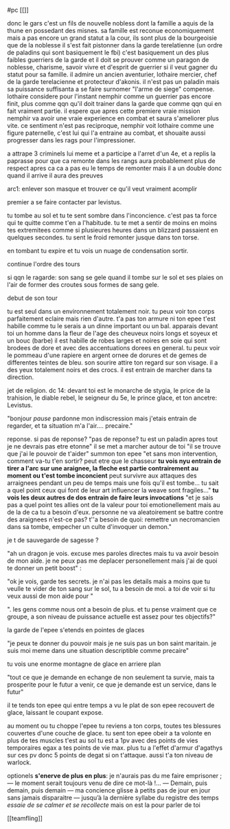 #pc 
[[]]

donc le gars c'est un fils de nouvelle nobless dont la famille a aquis de la thune en possedant des misnes.
sa famille est reconue economiquement mais a pas encore un grand statut a la cour, ils sont plus de la bourgeoisie que de la noblesse
il s'est fait pistonner dans la garde terelatienne (un ordre de paladins qui sont basiquement le fbi)
c'est basiquement un des plus faibles guerriers de la garde et il doit se prouver comme un paragon de noblesse, charisme, savoir vivre et d'esprit de guerrier si il veut gagner du statut pour sa famille.
il admire un ancien aventurier, lothaire mercier, chef de la garde terelacienne et protecteur d'akonis. il n'est pas un paladin mais sa puissance suffisanta a se faire surnomer "l'arme de siege" compense.
lothaire considere pour l'instant nemphir comme un guerrier pas encore finit, plus comme qqn qu'il doit trainer dans la garde que comme qqn qui en fait vraiment partie. il espere que apres cette premiere vraie mission nemphir va avoir une vraie experience en combat et saura s'ameliorer plus vite.
ce sentiment n'est pas reciproque, nemphir voit lothaire comme une figure paternelle, c'est lui qui l'a entraine au combat, et shouaite aussi progresser dans les rags pour l'impressioner.

a attrape 3 criminels lui meme et a participe a l'arret d'un 4e, et a replis la paprasse pour que ca remonte dans les rangs
aura probablement plus de respect apres ca
ca a pas eu le temps de remonter mais il a un double donc quand il arrive il aura des preuves

arc1: enlever son masque et trouver ce qu'il veut vraiment acomplir

premier a se faire contacter par levistus.

tu tombe au sol et tu te sent sombre dans l'inconcience. c'est pas ta force qui te quitte comme t'en a l'habitude. tu te met a sentir de moins en moins tes extremitees comme si plusieures heures dans un blizzard passaient en quelques secondes. tu sent le froid remonter jusque dans ton torse.

en tombant tu expire et tu vois un nuage de condensation sortir.

continue l'ordre des tours

si qqn le ragarde: son sang se gele quand il tombe sur le sol et ses plaies on l'air de former des croutes sous formes de sang gele.

debut de son tour

tu est seul dans un environnement totalement noir.
tu peux voir ton corps parfaitement eclaire mais rien d'autre.
t'a pas ton armure ni ton epee t'est habille comme tu le serais a un dinne important ou un bal.
apparais devant toi un homme dans la fleur de l'age des cheuveux noirs longs et soyeux et un bouc (barbe)
il est habille de robes larges et noires en soie qui sont brodees de dore et avec des accentuations dorees en general.
tu peux voir le pommeau d'une rapiere en argent ornee de dorures et de gemes de differentes teintes de bleu.
son sourire attire ton regard sur son visage. il a des yeux totalement noirs et des crocs.
il est entrain de marcher dans ta direction.

jet de religion.
dc 14: devant toi est le monarche de stygia,  le price de la trahision, le diable rebel, le seigneur du 5e, le prince glace, et ton ancetre: Levistus.

"bonjour *pause* pardonne mon indiscression mais j'etais entrain de regarder, et ta situation m'a l'air.... precaire."

reponse. 
si pas de reponse? "pas de reponse? tu est un paladin apres tout je ne devrais pas etre etonne"
il se met a marcher autour de toi
"il se trouve que j'ai le pouvoir de t'aider"
summon ton epee
"et sans mon intervention, comment va-tu t'en sortir? peut etre que le chasseur **tu vois nyu entrain de tirer a l'arc sur une araignee, la fleche est partie contrairement au moment ou t'est tombe inconcient** peut survivre aux attaques des arraignees pendant un peu de temps mais une fois qu'il est tombe... tu sait a quel point ceux qui font de leur art influencer la weave sont fragiles..." **tu vois les deux autres de dos entrain de faire leurs invocations**
"et je sais pas a quel point tes allies ont de la valeur pour toi emotionellement mais au de la de ca tu a besoin d'eux.
personne ne va aleatoirement se battre contre des araignees n'est-ce pas? t''a besoin de quoi: remettre un necromancien dans sa tombe, empecher un culte d'invoquer un demon."

je t de sauvegarde de sagesse ? 

"ah un dragon je vois. excuse mes paroles directes mais tu va avoir besoin de mon aide. je ne peux pas me deplacer personellement mais j'ai de quoi te donner un petit boost"
:

"ok je vois, garde tes secrets. je n'ai pas les details mais a moins que tu veulle te vider de ton sang sur le sol, tu a besoin de moi. a toi de voir si tu veux aussi de mon aide pour "

". les gens comme nous ont a besoin de plus. et tu pense vraiment que ce groupe, a son niveau de puissance actuelle est assez pour tes objectifs?"

la garde de l'epee s'etends en pointes de glaces

"je peux te donner du pouvoir mais je ne suis pas un bon saint maritain. je suis moi meme dans une situation descriptible comme precaire"

tu vois une enorme montagne de glace en arriere plan

"tout ce que je demande en echange de non seulement ta survie, mais ta prosperite pour le futur a venir, ce que je demande est un service, dans le futur"

il te tends ton epee qui entre temps a vu le plat de son epee recouvert de glace, laissant le coupant expose.

au moment ou tu choppe l'epee tu reviens a ton corps, toutes tes blessures couvertes d'une couche de glace. tu sent ton epee obeir a ta volonte en plus de tes muscles t'est au sol
tu est a 1pv avec des points de vies temporaires egax a tes points de vie max. plus tu a l'effet d'armur d'agathys sur ces pv donc 5 points de degat si on t'attaque.
aussi t'a ton niveau de warlock.

optionels **s'enerve de plus en plus**: je n'aurais pas du me faire emprisoner ; — le moment serait toujours venu de dire ce mot-là !… — Demain, puis demain, puis demain — ma concience glisse à petits pas de jour en jour sans jamais disparaitre — jusqu’à la dernière syllabe du registre des temps *essaie de se calmer et se recollecte* mais on est la pour parler de toi

[[teamfling]]
